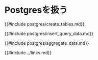 # Postgresを扱う

{{#include postgres/create_tables.md}}

{{#include postgres/insert_query_data.md}}

{{#include postgres/aggregate_data.md}}

{{#include ../links.md}}
